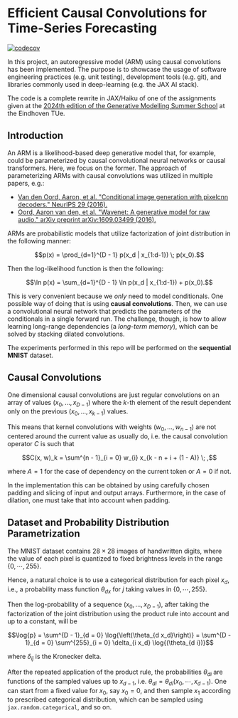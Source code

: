 # Efficient Causal Convolutions for Time-Series Forecasting

[![codecov](https://codecov.io/gh/stefanocampanella/devtools_scicomp_project_2025/graph/badge.svg?token=VOWYD2SB14)](https://codecov.io/gh/stefanocampanella/devtools_scicomp_project_2025)

In this project, an autoregressive model (ARM) using causal convolutions has been implemented. The purpose is to showcase the usage of software engineering practices (e.g. unit testing), development tools (e.g. git), and libraries commonly used in deep-learning (e.g. the JAX AI stack).

The code is a complete rewrite in JAX/Haiku of one of the assignments given at the [2024th edition of the Generative Modelling Summer School](https://gemss.ai/2024/) at the Eindhoven TUe. 

## Introduction

An ARM is a likelihood-based deep generative model that, for example, could be parameterized by causal convolutional neural networks or causal transformers. Here, we focus on the former. The approach of parameterizing ARMs with causal convolutions was utilized in multiple papers, e.g.:
- [Van den Oord, Aaron, et al. "Conditional image generation with pixelcnn decoders." NeurIPS 29 (2016).](https://proceedings.neurips.cc/paper/6527-conditional-image-generation-with-pixelcnn-decoders)
- [Oord, Aaron van den, et al. "Wavenet: A generative model for raw audio." arXiv preprint arXiv:1609.03499 (2016).](https://arxiv.org/abs/1609.03499)

ARMs are probabilistic models that utilize factorization of joint distribution in the following manner:

```math
p(x) = \prod_{d=1}^{D - 1} p(x_d | x_{1:d-1}) \; p(x_0).
```

Then the log-likelihood function is then the following:

```math
\ln p(x) = \sum_{d=1}^{D - 1} \ln p(x_d | x_{1:d-1}) + p(x_0).
```

This is very convenient because we *only* need to model conditionals. One possible way of doing that is using **causal convolutions**. Then, we can use a convolutional neural network that predicts the parameters of the conditionals in a single forward run. The challenge, though, is how to allow learning long-range dependencies (a *long-term memory*), which can be solved by stacking dilated convolutions.

The experiments performed in this repo will be performed on the **sequential MNIST** dataset.

## Causal Convolutions

One dimensional causal convolutions are just regular convolutions on an array of values $(x_0, \dots, x_{D-1})$ where 
the $k$-th element of the result dependent only on the previous $(x_0, \dots, x_{k - 1})$ values.

This means that kernel convolutions with weights $(w_0, \dots, w_{n - 1})$ are not centered around the current value as usually do, i.e. the causal convolution operator $C$ is such that

```math
C(x, w)_k = \sum^{n - 1}_{i = 0} w_{i} x_{k - n + i + (1 - A)} \; ,
```

where $A = 1$ for the case of dependency on the current token or $A = 0$ if not. 

In the implementation this can be obtained by using carefully chosen padding and slicing of input and output arrays. Furthermore, in the case of dilation, one must take that into account when padding.

## Dataset and Probability Distribution Parametrization

The MNIST dataset contains $28\times28$ images of handwritten digits, where the value of each pixel is quantized to 
fixed brightness levels in the range $\{0, \cdots, 255 \}$. 

Hence, a natural choice is to use a categorical distribution for each pixel $x_d$, i.e., a probability mass function $\theta_{dx}$ for $j$ taking values in $\{0, \cdots, 255\}$.

Then the log-probability of a sequence $(x_0, \dots, x_{D - 1})$, after taking the factorization of the joint distribution using the product rule into account and up to a constant, will be

```math
\log{p} = 
\sum^{D - 1}_{d = 0} \log{\left(\theta_{d x_d}\right)} = 
\sum^{D - 1}_{d = 0} \sum^{255}_{i = 0} \delta_{i x_d} \log{(\theta_{d i})}
```

where $\delta_{i j}$ is the Kronecker delta.

After the repeated application of the product rule, the probabilities $\theta_{d i}$ are functions of the sampled values up to $x_{d - 1}$, i.e. $\theta_{d i} = \theta_{d i}\left(x_0, \cdots, x_{d - 1}\right)$. One can start from a fixed value for $x_0$, say $x_0 = 0$, and then sample $x_1$ according to prescribed categorical distribution, which can be sampled using `jax.random.categorical`, and so on.